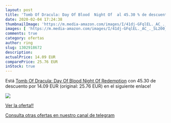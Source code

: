```yaml
---
layout: post
title: 'Tomb Of Dracula: Day Of Blood  Night Of  al 45.30 % de descuento'
date: 2020-02-04 17:24:38
thumbnailImage: 'https://m.media-amazon.com/images/I/41dj-GFqlEL._AC_._SL200_.jpg'
images: [ 'https://m.media-amazon.com/images/I/41dj-GFqlEL._AC_._SL200_.jpg' ]
comments: true
category: ofertas
author: ring
slug: 1302918672
description:
actualPrice: 14.09 EUR
comparePrice: 25.76 EUR
inStock: true
---
```


Está [Tomb Of Dracula: Day Of Blood  Night Of Redemption](https://www.amazon.es/dp/1302918672/?tag=redken-21) con 45.30 de descuento por 14.09 EUR (original: 25.76 EUR) en el siguiente enlace!

[![](https://m.media-amazon.com/images/I/41dj-GFqlEL._AC_._SL200_.jpg)](https://www.amazon.es/dp/1302918672/?tag=redken-21)

[Ver la oferta!!](https://www.amazon.es/dp/1302918672/?tag=redken-21)

[Consulta otras ofertas en nuestro canal de telegram](https://t.me/s/ofertas25)
